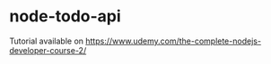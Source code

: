 # node-todo-api
Tutorial available on https://www.udemy.com/the-complete-nodejs-developer-course-2/
